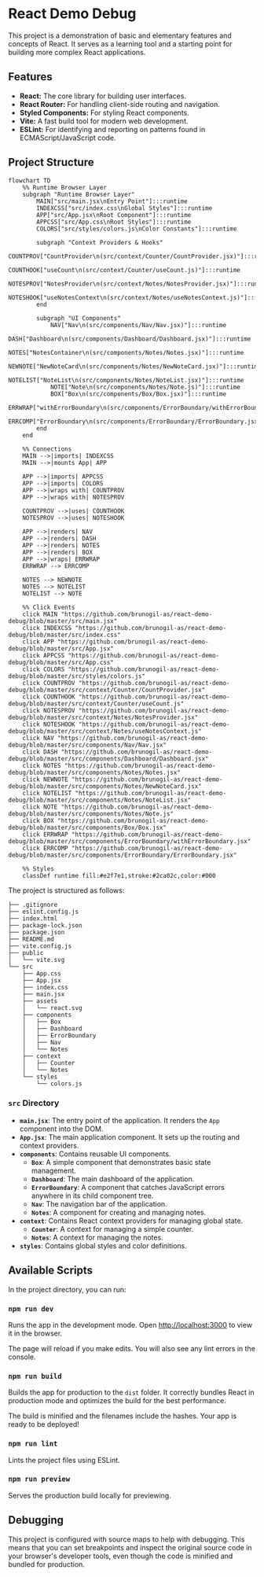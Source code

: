 # React Demo Debug

This project is a demonstration of basic and elementary features and concepts of React. It serves as a learning tool and a starting point for building more complex React applications.

## Features

- **React:** The core library for building user interfaces.
- **React Router:** For handling client-side routing and navigation.
- **Styled Components:** For styling React components.
- **Vite:** A fast build tool for modern web development.
- **ESLint:** For identifying and reporting on patterns found in ECMAScript/JavaScript code.

## Project Structure

```mermaid
flowchart TD
    %% Runtime Browser Layer
    subgraph "Runtime Browser Layer"
        MAIN["src/main.jsx\nEntry Point"]:::runtime
        INDEXCSS["src/index.css\nGlobal Styles"]:::runtime
        APP["src/App.jsx\nRoot Component"]:::runtime
        APPCSS["src/App.css\nRoot Styles"]:::runtime
        COLORS["src/styles/colors.js\nColor Constants"]:::runtime

        subgraph "Context Providers & Hooks"
            COUNTPROV["CountProvider\n(src/context/Counter/CountProvider.jsx)"]:::runtime
            COUNTHOOK["useCount\n(src/context/Counter/useCount.js)"]:::runtime
            NOTESPROV["NotesProvider\n(src/context/Notes/NotesProvider.jsx)"]:::runtime
            NOTESHOOK["useNotesContext\n(src/context/Notes/useNotesContext.js)"]:::runtime
        end

        subgraph "UI Components"
            NAV["Nav\n(src/components/Nav/Nav.jsx)"]:::runtime
            DASH["Dashboard\n(src/components/Dashboard/Dashboard.jsx)"]:::runtime
            NOTES["NotesContainer\n(src/components/Notes/Notes.jsx)"]:::runtime
            NEWNOTE["NewNoteCard\n(src/components/Notes/NewNoteCard.jsx)"]:::runtime
            NOTELIST["NoteList\n(src/components/Notes/NoteList.jsx)"]:::runtime
            NOTE["Note\n(src/components/Notes/Note.js)"]:::runtime
            BOX["Box\n(src/components/Box/Box.jsx)"]:::runtime
            ERRWRAP["withErrorBoundary\n(src/components/ErrorBoundary/withErrorBoundary.jsx)"]:::runtime
            ERRCOMP["ErrorBoundary\n(src/components/ErrorBoundary/ErrorBoundary.jsx)"]:::runtime
        end
    end

    %% Connections
    MAIN -->|imports| INDEXCSS
    MAIN -->|mounts App| APP

    APP -->|imports| APPCSS
    APP -->|imports| COLORS
    APP -->|wraps with| COUNTPROV
    APP -->|wraps with| NOTESPROV

    COUNTPROV -->|uses| COUNTHOOK
    NOTESPROV -->|uses| NOTESHOOK

    APP -->|renders| NAV
    APP -->|renders| DASH
    APP -->|renders| NOTES
    APP -->|renders| BOX
    APP -->|wraps| ERRWRAP
    ERRWRAP --> ERRCOMP

    NOTES --> NEWNOTE
    NOTES --> NOTELIST
    NOTELIST --> NOTE

    %% Click Events
    click MAIN "https://github.com/brunogil-as/react-demo-debug/blob/master/src/main.jsx"
    click INDEXCSS "https://github.com/brunogil-as/react-demo-debug/blob/master/src/index.css"
    click APP "https://github.com/brunogil-as/react-demo-debug/blob/master/src/App.jsx"
    click APPCSS "https://github.com/brunogil-as/react-demo-debug/blob/master/src/App.css"
    click COLORS "https://github.com/brunogil-as/react-demo-debug/blob/master/src/styles/colors.js"
    click COUNTPROV "https://github.com/brunogil-as/react-demo-debug/blob/master/src/context/Counter/CountProvider.jsx"
    click COUNTHOOK "https://github.com/brunogil-as/react-demo-debug/blob/master/src/context/Counter/useCount.js"
    click NOTESPROV "https://github.com/brunogil-as/react-demo-debug/blob/master/src/context/Notes/NotesProvider.jsx"
    click NOTESHOOK "https://github.com/brunogil-as/react-demo-debug/blob/master/src/context/Notes/useNotesContext.js"
    click NAV "https://github.com/brunogil-as/react-demo-debug/blob/master/src/components/Nav/Nav.jsx"
    click DASH "https://github.com/brunogil-as/react-demo-debug/blob/master/src/components/Dashboard/Dashboard.jsx"
    click NOTES "https://github.com/brunogil-as/react-demo-debug/blob/master/src/components/Notes/Notes.jsx"
    click NEWNOTE "https://github.com/brunogil-as/react-demo-debug/blob/master/src/components/Notes/NewNoteCard.jsx"
    click NOTELIST "https://github.com/brunogil-as/react-demo-debug/blob/master/src/components/Notes/NoteList.jsx"
    click NOTE "https://github.com/brunogil-as/react-demo-debug/blob/master/src/components/Notes/Note.js"
    click BOX "https://github.com/brunogil-as/react-demo-debug/blob/master/src/components/Box/Box.jsx"
    click ERRWRAP "https://github.com/brunogil-as/react-demo-debug/blob/master/src/components/ErrorBoundary/withErrorBoundary.jsx"
    click ERRCOMP "https://github.com/brunogil-as/react-demo-debug/blob/master/src/components/ErrorBoundary/ErrorBoundary.jsx"

    %% Styles
    classDef runtime fill:#e2f7e1,stroke:#2ca02c,color:#000

```

The project is structured as follows:

```
├── .gitignore
├── eslint.config.js
├── index.html
├── package-lock.json
├── package.json
├── README.md
├── vite.config.js
├── public
│   └── vite.svg
└── src
    ├── App.css
    ├── App.jsx
    ├── index.css
    ├── main.jsx
    ├── assets
    │   └── react.svg
    ├── components
    │   ├── Box
    │   ├── Dashboard
    │   ├── ErrorBoundary
    │   ├── Nav
    │   └── Notes
    ├── context
    │   ├── Counter
    │   └── Notes
    └── styles
        └── colors.js
```

### `src` Directory

- **`main.jsx`**: The entry point of the application. It renders the `App` component into the DOM.
- **`App.jsx`**: The main application component. It sets up the routing and context providers.
- **`components`**: Contains reusable UI components.
  - **`Box`**: A simple component that demonstrates basic state management.
  - **`Dashboard`**: The main dashboard of the application.
  - **`ErrorBoundary`**: A component that catches JavaScript errors anywhere in its child component tree.
  - **`Nav`**: The navigation bar of the application.
  - **`Notes`**: A component for creating and managing notes.
- **`context`**: Contains React context providers for managing global state.
  - **`Counter`**: A context for managing a simple counter.
  - **`Notes`**: A context for managing the notes.
- **`styles`**: Contains global styles and color definitions.

## Available Scripts

In the project directory, you can run:

### `npm run dev`

Runs the app in the development mode.
Open [http://localhost:3000](http://localhost:3000) to view it in the browser.

The page will reload if you make edits.
You will also see any lint errors in the console.

### `npm run build`

Builds the app for production to the `dist` folder.
It correctly bundles React in production mode and optimizes the build for the best performance.

The build is minified and the filenames include the hashes.
Your app is ready to be deployed!

### `npm run lint`

Lints the project files using ESLint.

### `npm run preview`

Serves the production build locally for previewing.

## Debugging

This project is configured with source maps to help with debugging. This means that you can set breakpoints and inspect the original source code in your browser's developer tools, even though the code is minified and bundled for production.
